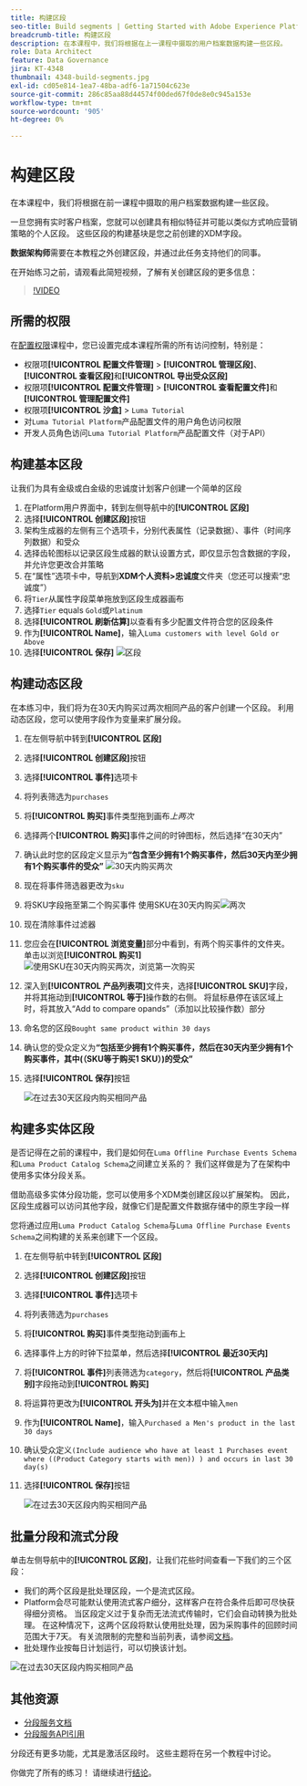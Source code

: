 ```yaml
---
title: 构建区段
seo-title: Build segments | Getting Started with Adobe Experience Platform for Data Architects and Data Engineers
breadcrumb-title: 构建区段
description: 在本课程中，我们将根据在上一课程中摄取的用户档案数据构建一些区段。
role: Data Architect
feature: Data Governance
jira: KT-4348
thumbnail: 4348-build-segments.jpg
exl-id: cd05e814-1ea7-48ba-adf6-1a71504c623e
source-git-commit: 286c85aa88d44574f00ded67f0de8e0c945a153e
workflow-type: tm+mt
source-wordcount: '905'
ht-degree: 0%

---
```


# 构建区段

<!-- 30 min-->
在本课程中，我们将根据在前一课程中摄取的用户档案数据构建一些区段。

一旦您拥有实时客户档案，您就可以创建具有相似特征并可能以类似方式响应营销策略的个人区段。 这些区段的构建基块是您之前创建的XDM字段。

**数据架构师**&#x200B;需要在本教程之外创建区段，并通过此任务支持他们的同事。

在开始练习之前，请观看此简短视频，了解有关创建区段的更多信息：
>[!VIDEO](https://video.tv.adobe.com/v/27254?learn=on&enablevpops)


## 所需的权限

在[配置权限](configure-permissions.md)课程中，您已设置完成本课程所需的所有访问控制，特别是：

* 权限项&#x200B;**[!UICONTROL 配置文件管理]** > **[!UICONTROL 管理区段]**、**[!UICONTROL 查看区段]**&#x200B;和&#x200B;**[!UICONTROL 导出受众区段]**
* 权限项&#x200B;**[!UICONTROL 配置文件管理]** > **[!UICONTROL 查看配置文件]**&#x200B;和&#x200B;**[!UICONTROL 管理配置文件]**
* 权限项&#x200B;**[!UICONTROL 沙盒]** > `Luma Tutorial`
* 对`Luma Tutorial Platform`产品配置文件的用户角色访问权限
* 开发人员角色访问`Luma Tutorial Platform`产品配置文件（对于API）

## 构建基本区段

让我们为具有金级或白金级的忠诚度计划客户创建一个简单的区段

1. 在Platform用户界面中，转到左侧导航中的&#x200B;**[!UICONTROL 区段]**
1. 选择&#x200B;**[!UICONTROL 创建区段]**&#x200B;按钮
1. 架构生成器的左侧有三个选项卡，分别代表属性（记录数据）、事件（时间序列数据）和受众
1. 选择齿轮图标以记录区段生成器的默认设置方式，即仅显示包含数据的字段，并允许您更改合并策略
1. 在“属性”选项卡中，导航到&#x200B;**XDM个人资料>忠诚度**&#x200B;文件夹（您还可以搜索“忠诚度”）
1. 将`Tier`从属性字段菜单拖放到区段生成器画布
1. 选择`Tier` equals `Gold`或`Platinum`
1. 选择&#x200B;**[!UICONTROL 刷新估算]**&#x200B;以查看有多少配置文件符合您的区段条件
1. 作为&#x200B;**[!UICONTROL Name]**，输入`Luma customers with level Gold or Above`
1. 选择&#x200B;**[!UICONTROL 保存]**
   ![区段](assets/segment-goldOrAbove.png)

<!--## Build a sequential segment-->

## 构建动态区段

在本练习中，我们将为在30天内购买过两次相同产品的客户创建一个区段。 利用动态区段，您可以使用字段作为变量来扩展分段。

1. 在左侧导航中转到&#x200B;**[!UICONTROL 区段]**
1. 选择&#x200B;**[!UICONTROL 创建区段]**&#x200B;按钮
1. 选择&#x200B;**[!UICONTROL 事件]**&#x200B;选项卡
1. 将列表筛选为`purchases`
1. 将&#x200B;**[!UICONTROL 购买]**&#x200B;事件类型拖到画布&#x200B;_上两次_
1. 选择两个&#x200B;**[!UICONTROL 购买]**&#x200B;事件之间的时钟图标，然后选择“在30天内”
1. 确认此时您的区段定义显示为&#x200B;**“包含至少拥有1个购买事件，然后30天内至少拥有1个购买事件的受众”**
   ![30天内购买两次](assets/segment-twoPurchases.png)
1. 现在将事件筛选器更改为`sku`
1. 将SKU字段拖至第二个购买事件
   使用SKU在30天内购买![两次](assets/segment-twoPurchases-addSku.png)
1. 现在清除事件过滤器
1. 您应会在&#x200B;**[!UICONTROL 浏览变量]**&#x200B;部分中看到，有两个购买事件的文件夹。 单击以浏览&#x200B;**[!UICONTROL 购买1]**\
   ![使用SKU在30天内购买两次，浏览第一次购买](assets/segment-twoPurchases-browsePurchaseOne.png)
1. 深入到&#x200B;**[!UICONTROL 产品列表项]**&#x200B;文件夹，选择&#x200B;**[!UICONTROL SKU]**&#x200B;字段，并将其拖动到&#x200B;**[!UICONTROL 等于]**&#x200B;操作数的右侧。 将鼠标悬停在该区域上时，将其放入“Add to compare opands”（添加以比较操作数）部分
1. 命名您的区段`Bought same product within 30 days`
1. 确认您的受众定义为&#x200B;**“包括至少拥有1个购买事件，然后在30天内至少拥有1个购买事件，其中(（SKU等于购买1 SKU）)的受众”**
1. 选择&#x200B;**[!UICONTROL 保存]**&#x200B;按钮

   ![在过去30天区段内购买相同产品](assets/segment-boughtSameProduct.png)

## 构建多实体区段

是否记得在之前的课程中，我们是如何在`Luma Offline Purchase Events Schema`和`Luma Product Catalog Schema`之间建立关系的？ 我们这样做是为了在架构中使用多实体分段关系。

借助高级多实体分段功能，您可以使用多个XDM类创建区段以扩展架构。 因此，区段生成器可以访问其他字段，就像它们是配置文件数据存储中的原生字段一样

您将通过应用`Luma Product Catalog Schema`与`Luma Offline Purchase Events Schema`之间构建的关系来创建下一个区段。

1. 在左侧导航中转到&#x200B;**[!UICONTROL 区段]**
1. 选择&#x200B;**[!UICONTROL 创建区段]**&#x200B;按钮
1. 选择&#x200B;**[!UICONTROL 事件]**&#x200B;选项卡
1. 将列表筛选为`purchases`
1. 将&#x200B;**[!UICONTROL 购买]**&#x200B;事件类型拖动到画布上
1. 选择事件上方的时钟下拉菜单，然后选择&#x200B;**[!UICONTROL 最近30天内]**
1. 将&#x200B;**[!UICONTROL 事件]**&#x200B;列表筛选为`category`，然后将&#x200B;**[!UICONTROL 产品类别]**&#x200B;字段拖动到&#x200B;**[!UICONTROL 购买]**
1. 将运算符更改为&#x200B;**[!UICONTROL 开头为]**&#x200B;并在文本框中输入`men`
1. 作为&#x200B;**[!UICONTROL Name]**，输入`Purchased a Men's product in the last 30 days`
1. 确认受众定义`(Include audience who have at least 1 Purchases event where ((Product Category starts with men)) ) and occurs in last 30 day(s)`
1. 选择&#x200B;**[!UICONTROL 保存]**&#x200B;按钮

   ![在过去30天区段内购买相同产品](assets/segment-purchasedMens.png)

## 批量分段和流式分段

单击左侧导航中的&#x200B;**[!UICONTROL 区段]**，让我们花些时间查看一下我们的三个区段：

* 我们的两个区段是批处理区段，一个是流式区段。
* Platform会尽可能默认使用流式客户细分，这样客户在符合条件后即可尽快获得细分资格。 当区段定义过于复杂而无法流式传输时，它们会自动转换为批处理。 在这种情况下，这两个区段将默认使用批处理，因为采购事件的回顾时间范围大于7天。 有关流限制的完整和当前列表，请参阅[文档](https://experienceleague.adobe.com/docs/experience-platform/segmentation/ui/streaming-segmentation.html)。
* 批处理作业按每日计划运行，可以切换该计划。

![在过去30天区段内购买相同产品](assets/segment-review.png)

## 其他资源

* [分段服务文档](https://experienceleague.adobe.com/docs/experience-platform/segmentation/home.html?lang=zh-Hans)
* [分段服务API引用](https://www.adobe.io/experience-platform-apis/references/segmentation/)

分段还有更多功能，尤其是激活区段时。 这些主题将在另一个教程中讨论。

你做完了所有的练习！ 请继续进行[结论](conclusion.md)。
